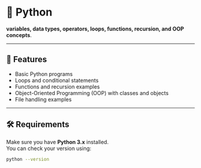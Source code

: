 # 🐍 Python 

 **variables, data types, operators, loops, functions, recursion, and OOP concepts**.  

---

## 🚀 Features
- Basic Python programs  
- Loops and conditional statements  
- Functions and recursion examples  
- Object-Oriented Programming (OOP) with classes and objects  
- File handling examples  

---

## 🛠️ Requirements
Make sure you have **Python 3.x** installed.  
You can check your version using:
```bash
python --version
